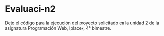 # Evaluaci-n2
Dejo el código para la ejecución del proyecto solicitado en la unidad 2 de la asignatura Programación Web, Iplacex, 4° bimestre.
